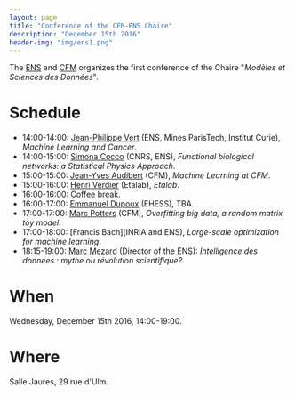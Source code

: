 ```yaml
---
layout: page
title: "Conference of the CFM-ENS Chaire"
description: "December 15th 2016"
header-img: "img/ens1.png"
---
```


The [ENS](http://www.ens.fr) and [CFM](https://www.cfm.fr/) organizes the first conference of the Chaire "_Modèles et Sciences des Données_".


Schedule
============================

* 14:00-14:00: [Jean-Philippe Vert](http://cbio.mines-paristech.fr/~jvert/) (ENS, Mines ParisTech, Institut Curie), _Machine Learning and Cancer_.
* 14:00-15:00: [Simona Cocco](http://www.lps.ens.fr/~cocco/) (CNRS, ENS), _Functional biological networks: a Statistical Physics Approach_.
* 15:00-15:00: [Jean-Yves Audibert](https://www.cfm.fr/) (CFM), _Machine Learning at CFM_.
* 15:00-16:00: [Henri Verdier](https://fr.wikipedia.org/wiki/Henri_Verdier) (Etalab), _Etalab_.
* 16:00-16:00: Coffee break.
* 16:00-17:00: [Emmanuel Dupoux](http://www.lscp.net/persons/dupoux/indexfr.html) (EHESS), TBA.
* 17:00-17:00: [Marc Potters](https://www.cfm.fr/) (CFM), _Overfitting big data, a random matrix toy model_.
* 17:00-18:00: [Francis Bach](INRIA and ENS), _Large-scale optimization for machine learning_.
* 18:15-19:00: [Marc Mezard](http://lptms.u-psud.fr/membres/mezard/) (Director of the ENS): _Intelligence des données : mythe ou révolution scientifique?_.


When
============================

Wednesday, December 15th 2016, 14:00-19:00.

Where
============================

Salle Jaures, 29 rue d'Ulm.
